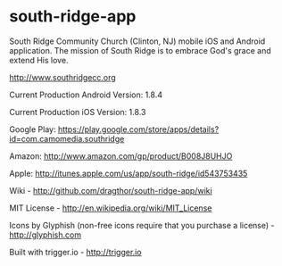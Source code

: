 south-ridge-app
=================

South Ridge Community Church (Clinton, NJ) mobile iOS and Android application.  The mission of South Ridge is to embrace God's grace and extend His love.

http://www.southridgecc.org


Current Production Android Version: 1.8.4

Current Production iOS Version: 1.8.3

Google Play:  https://play.google.com/store/apps/details?id=com.camomedia.southridge

Amazon: http://www.amazon.com/gp/product/B008J8UHJO

Apple: http://itunes.apple.com/us/app/south-ridge/id543753435


Wiki - http://github.com/dragthor/south-ridge-app/wiki

MIT License - http://en.wikipedia.org/wiki/MIT_License

Icons by Glyphish (non-free icons require that you purchase a license) - http://glyphish.com

Built with trigger.io - http://trigger.io
